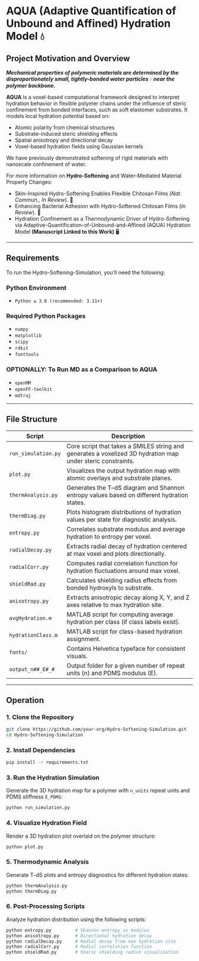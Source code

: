 # AQUA (Adaptive Quantification of Unbound and Affined) Hydration Model 💧

## Project Motivation and Overview

***Mechanical properties of polymeric materials are determined by the disproportionately small, tightly-bonded water particles*** 💧 ***near the polymer backbone.*** 

**AQUA** is a voxel-based computational framework designed to interpret hydration behavior in flexible polymer chains under the influence of steric confinement from bonded interfaces, such as soft elastomer substrates. It models local hydration potential based on:

- Atomic polarity from chemical structures  
- Substrate-induced steric shielding effects 
- Spatial anisotropy and directional decay  
- Voxel-based hydration fields using Gaussian kernels  

We have previously demonstrated softening of rigid materials with nanoscale confinement of water.

For more information on **Hydro-Softening** and Water-Mediated Material Property Changes:
- Skin-Inspired Hydro-Softening Enables Flexible Chitosan Films (*Nat. Commun., In Review*). 🧪
- Enhancing Bacterial Adhesion with Hydro-Softened Chitosan Films (*In Review*). 🦠
- Hydration Confinement as a Thermodynamic Driver of Hydro-Softening 
  via Adaptive-Quantification-of-Unbound-and-Affined (AQUA) Hydration Model
  **(Manuscript Linked to this Work)** 🖥️

---

## Requirements

To run the Hydro-Softening-Simulation, you’ll need the following:

### Python Environment
- `Python ≥ 3.8 (recommended: 3.11+)`

### Required Python Packages
- `numpy`
- `matplotlib`
- `scipy`
- `rdkit`
- `fonttools`

### OPTIONALLY: To Run MD as a Comparison to AQUA
- `openMM`
- `openFF-toolkit`
- `mdtraj`

---

## File Structure

| Script | Description |
|--------|-------------|
| `run_simulation.py` | Core script that takes a SMILES string and generates a voxelized 3D hydration map under steric constraints. |
| `plot.py` | Visualizes the output hydration map with atomic overlays and substrate planes. |
| `thermAnalysis.py` | Generates the T–dS diagram and Shannon entropy values based on different hydration states. |
| `thermDiag.py` | Plots histogram distributions of hydration values per state for diagnostic analysis. |
| `entropy.py` | Correlates substrate modulus and average hydration to entropy per voxel. |
| `radialDecay.py` | Extracts radial decay of hydration centered at max voxel and plots directionally. |
| `radialCorr.py` | Computes radial correlation function for hydration fluctuations around max voxel. |
| `shieldRad.py` | Calculates shielding radius effects from bonded hydroxyls to substrate. |
| `anisotropy.py` | Extracts anisotropic decay along X, Y, and Z axes relative to max hydration site. |
| `avgHydration.m` | MATLAB script for computing average hydration per class (if class labels exist). |
| `hydrationClass.m` | MATLAB script for class-based hydration assignment. |
| `fonts/` | Contains Helvetica typeface for consistent visuals. |
| `output_n##_E#_#` | Output folder for a given number of repeat units (n) and PDMS modulus (E). |

---

## Operation

### 1. Clone the Repository
```bash
git clone https://github.com/your-org/Hydro-Softening-Simulation.git
cd Hydro-Softening-Simulation
```

### 2. Install Dependencies
```bash
pip install -r requirements.txt
```

### 3. Run the Hydration Simulation
Generate the 3D hydration map for a polymer with `n_units` repeat units and PDMS stiffness `E_PDMS`:
```bash
python run_simulation.py
```

### 4. Visualize Hydration Field
Render a 3D hydration plot overlaid on the polymer structure:
```bash
python plot.py
```

### 5. Thermodynamic Analysis
Generate T–dS plots and entropy diagnostics for different hydration states:
```bash
python thermAnalysis.py
python thermDiag.py
```

### 6. Post-Processing Scripts
Analyze hydration distribution using the following scripts:
```bash
python entropy.py         # Shannon entropy vs modulus
python anisotropy.py      # Directional hydration decay
python radialDecay.py     # Radial decay from max hydration site
python radialCorr.py      # Radial correlation function
python shieldRad.py       # Steric shielding radius visualization
```
